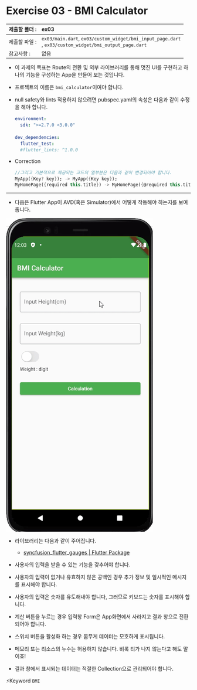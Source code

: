 # Exercise 03 - BMI Calculator

| 제출할 폴더 : | ex03                                                         |
| :------------ | :----------------------------------------------------------- |
| 제출할 파일 : | `ex03/main.dart`, `ex03/custom_widget/bmi_input_page.dart`<br />, `ex03/custom_widget/bmi_output_page.dart` |
| 참고사항 :    | 없음                                                         |

- 이 과제의 목표는 Route의 전환 및 외부 라이브러리를 통해 멋진 UI를 구현하고 하나의 기능을 구성하는 App을 만들어 보는 것입니다.

- 프로젝트의 이름은 `bmi_calculator`이여야 합니다.

- null safety와 lints 적용하지 않으려면 pubspec.yaml의 속성은 다음과 같이 수정을 해야 합니다.

  ```yaml
  environment:
    sdk: ">=2.7.0 <3.0.0"
  
  dev_dependencies:
    flutter_test:
  	#flutter_lints: ^1.0.0
  ```

- Correction

  ```dart
  //그리고 기본적으로 제공되는 코드의 일부분은 다음과 같이 변경되어야 합니다.
  MyApp({Key? key}); -> MyApp({Key key});
  MyHomePage({required this.title}) -> MyHomePage({@required this.title})
  ```

---

- 다음은 Flutter App이 AVD(혹은 Simulator)에서 어떻게 작동해야 하는지를 보여줍니다.

<img  align="center" src="../../.src/day02_ex03_00.gif">  


  - 라이브러리는 다음과 같이 주어집니다.

    - [syncfusion_flutter_gauges | Flutter Package](https://pub.dev/packages/syncfusion_flutter_gauges)
- 사용자의 입력을 받을 수 있는 기능을 갖추어야 합니다.
- 사용자의 입력이 없거나 유효하지 않은 공백인 경우 추가 정보 및 일시적인 메시지를 표시해야 합니다.
- 사용자의 입력은 숫자를 유도해내야 합니다, 그러므로 키보드는 숫자를 표시해야 합니다.
- 계산 버튼을 누르는 경우 입력창 Form은 App화면에서 사라지고 결과 창으로 전환되어야 합니다.
- 스위치 버튼을 활성화 하는 경우 몸무게 데이터는 모호하게 표시됩니다.
- 메모리 또는 리소스의 누수는 허용하지 않습니다. 비록 티가 나지 않는다고 해도 말이죠!
- 결과 창에서 표시되는 데이터는 적절한 Collection으로 관리되어야 합니다.

⚡️Keyword
`BMI`